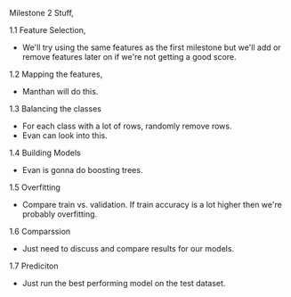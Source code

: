 Milestone 2 Stuff,

1.1 Feature Selection,
- We'll try using the same features as the first milestone but we'll add or remove features later on if we're not getting a good score.

1.2 Mapping the features,
- Manthan will do this.

1.3 Balancing the classes
- For each class with a lot of rows, randomly remove rows.
- Evan can look into this.

1.4 Building Models
- Evan is gonna do boosting trees.

1.5 Overfitting
- Compare train vs. validation. If train accuracy is a lot higher then we're probably overfitting.

1.6 Comparssion
- Just need to discuss and compare results for our models.

1.7 Prediciton
- Just run the best performing model on the test dataset.
